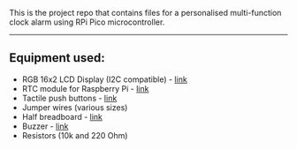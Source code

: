 This is the project repo that contains files for a personalised multi-function clock alarm using RPi Pico microcontroller.

***
## Equipment used: ##
* RGB 16x2 LCD Display (I2C compatible) - [link](https://thepihut.com/products/rgb-16x2-i2c-lcd-display-3-3v-5v?variant=39862439444675)
* RTC module for Raspberry Pi - [link](https://thepihut.com/products/mini-rtc-module-for-raspberry-pi)
* Tactile push buttons - [link](https://thepihut.com/products/tactile-switch-buttons-6mm-tall-x-10-pack)
* Jumper wires (various sizes)
* Half breadboard - [link](https://thepihut.com/products/raspberry-pi-breadboard-half-size)
* Buzzer - [link](https://thepihut.com/products/buzzer-5v-breadboard-friendly)
* Resistors (10k and 220 Ohm) 
